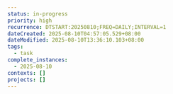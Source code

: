 ```yaml
---
status: in-progress
priority: high
recurrence: DTSTART:20250810;FREQ=DAILY;INTERVAL=1
dateCreated: 2025-08-10T04:57:05.529+08:00
dateModified: 2025-08-10T13:36:10.103+08:00
tags:
  - task
complete_instances:
  - 2025-08-10
contexts: []
projects: []
---
```



